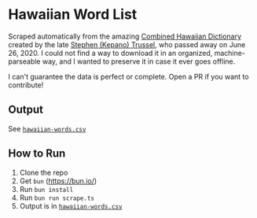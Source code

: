 # Hawaiian Word List
Scraped automatically from the amazing [Combined Hawaiian Dictionary](https://www.trussel2.com/HAW/) created by the late [Stephen (Kepano) Trussel](https://www.trussel2.com/), who passed away on June 26, 2020. I could not find a way to download it in an organized, machine-parseable way, and I wanted to preserve it in case it ever goes offline.

I can't guarantee the data is perfect or complete. Open a PR if you want to contribute!

## Output
See [`hawaiian-words.csv`](hawaiian-words.csv)

## How to Run
1. Clone the repo
2. Get `bun` (https://bun.io/)
3. Run `bun install`
4. Run `bun run scrape.ts`
5. Output is in [`hawaiian-words.csv`](hawaiian-words.csv)